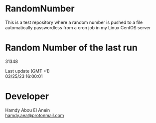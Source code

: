 # RandomNumber    
This is a test repository where a random number is pushed to a file automatically passwordless from a cron job in my Linux CentOS server    
# Random Number of the last run   
31348
      
Last update (GMT +1)    
03/25/23 16:00:01
# Developer    
Hamdy Abou El Anein   
hamdy.aea@protonmail.com
